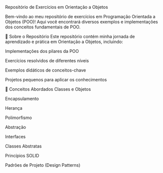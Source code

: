 Repositório de Exercícios em Orientação a Objetos


Bem-vindo ao meu repositório de exercícios em Programação Orientada a Objetos (POO)! Aqui você encontrará diversos exemplos e implementações dos conceitos fundamentais de POO.

📌 Sobre o Repositório
Este repositório contém minha jornada de aprendizado e prática em Orientação a Objetos, incluindo:

Implementações dos pilares da POO

Exercícios resolvidos de diferentes níveis

Exemplos didáticos de conceitos-chave

Projetos pequenos para aplicar os conhecimentos

🧩 Conceitos Abordados
Classes e Objetos

Encapsulamento

Herança

Polimorfismo

Abstração

Interfaces

Classes Abstratas

Princípios SOLID

Padrões de Projeto (Design Patterns)
